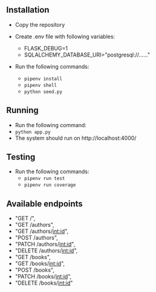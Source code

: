 ## Installation
- Copy the repository
- Create .env file with following variables:
    - FLASK_DEBUG=1
    - SQLALCHEMY_DATABASE_URI="postgresql://......"

- Run the following commands:
    - `pipenv install`
    - `pipenv shell`
    - `python seed.py`

## Running
- Run the following command:
- `python app.py`
- The system should run on http://localhost:4000/

## Testing
- Run the following commands:
    - `pipenv run test`
    - `pipenv run coverage`

## Available endpoints
- "GET /",
- "GET /authors",
- "GET /authors/<int:id>",
- "POST /authors",
- "PATCH /authors/<int:id>",
- "DELETE /authors/<int:id>",
- "GET /books",
- "GET /books/<int:id>",
- "POST /books",
- "PATCH /books/<int:id>",
- "DELETE /books/<int:id>"
